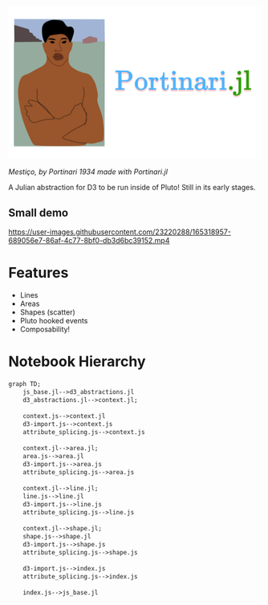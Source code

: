 ![Mestiço, Portinari - 1934 (Made with Portinari.jl!)](./res/portinari.png)

_Mestiço, by Portinari 1934 made with Portinari.jl_

A Julian abstraction for D3 to be run inside of Pluto! Still in its early stages.

## Small demo


https://user-images.githubusercontent.com/23220288/165318957-689056e7-86af-4c77-8bf0-db3d6bc39152.mp4


# Features

- Lines
- Areas
- Shapes (scatter)
- Pluto hooked events
- Composability!

# Notebook Hierarchy

```mermaid
graph TD;
    js_base.jl-->d3_abstractions.jl
    d3_abstractions.jl-->context.jl;

    context.js-->context.jl
    d3-import.js-->context.js
    attribute_splicing.js-->context.js

    context.jl-->area.jl;
    area.js-->area.jl
    d3-import.js-->area.js
    attribute_splicing.js-->area.js

    context.jl-->line.jl;
    line.js-->line.jl
    d3-import.js-->line.js
    attribute_splicing.js-->line.js

    context.jl-->shape.jl;
    shape.js-->shape.jl
    d3-import.js-->shape.js
    attribute_splicing.js-->shape.js

    d3-import.js-->index.js
    attribute_splicing.js-->index.js

    index.js-->js_base.jl 
```
